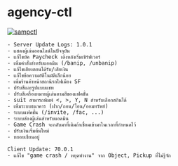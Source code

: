 # agency-ctl

[![sampctl](https://shields.southcla.ws/badge/sampctl-agency--ctl-2f2f2f.svg?style=for-the-badge)](https://github.com/aktah/agency-ctl)

```
- Server Update Logs: 1.0.1
- แสดงผู้เล่นออนไลน์ในปัจจุบัน
- แก้ไขบัค Paycheck เด้งหลังเริ่มเซิร์ฟเวอร์
- เพิ่มคำสั่งสำหรับแอดมิน (/banip, /unbanip)
- แก้ไขเสียงตอนได้รับ/เสียเงิน
- แก้ไขข้อความอัติโนมัติเล็กน้อย
- เพิ่มร้านค้าหน้าสถานีรถไฟเมือง SF
- ปรับสีและรูปแบบแชท
- ปรับสีเครื่องหมายผู้เล่นตามสีของแฟคชั่น
- suit สามารถพิมพ์ <, >, Y, N สำหรับเลือกสกินได้
- เพิ่มระบบธนาคาร (ฝาก/ถอน/โอน/ออมทรัพย์)
- ระบบแฟคชั่น (/invite, /fac, ...)
- ระบบส่องผู้เล่นสำหรับแอดมิน
- Game Crash จะกลับมาที่เดิมถ้าเชื่อมเข้ามาในเวลาที่กำหนดไว้
- ปรับเงินเริ่มต้นใหม่
- ทยอยเขียนอยู่

Client Update: 70.0.1
- แก้ไข "game crash / หยุดทำงาน" จาก Object, Pickup ที่ไม่รู้จัก

```
